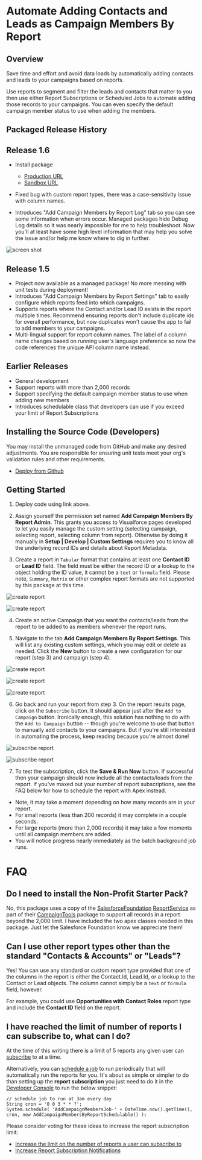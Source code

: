 Automate Adding Contacts and Leads as Campaign Members By Report
================================================================

Overview
--------

Save time and effort and avoid data loads by automatically adding contacts and leads to your campaigns based on reports.

Use reports to segment and filter the leads and contacts that matter to you then use either Report Subscriptions or Scheduled Jobs to automate adding those records to your campaigns. You can even specify the default campaign member status to use when adding the members.


Packaged Release History
------------------------

Release 1.6
-----------
* Install package
  * [Production URL](https://login.salesforce.com/packaging/installPackage.apexp?p0=04t46000000GzR5)
  * [Sandbox URL](https://test.salesforce.com/packaging/installPackage.apexp?p0=04t46000000GzR5)

* Fixed bug with custom report types, there was a case-sensitivity issue with column names.
* Introduces "Add Campaign Members by Report Log" tab so you can see some information when errors occur. Managed packages hide Debug Log details so it was nearly impossible for me to help troubleshoot. Now you'll at least have some high level information that may help you solve the issue and/or help me know where to dig in further.

![screen shot](images/error-logs1.png)

Release 1.5
-----------
* Project now available as a managed package! No more messing with unit tests during deployment!
* Introduces "Add Campaign Members by Report Settings" tab to easily configure which reports feed into which campaigns.
* Supports reports where the Contact and/or Lead ID exists in the report multiple times. Recommend ensuring reports don't include duplicate ids for overall performance, but now duplicates won't cause the app to fail to add members to your campaigns.
* Multi-lingual support for report column names. The label of a column name changes based on running user's language preference so now the code references the unique API column name instead.

Earlier Releases
----------------
* General development
* Support reports with more than 2,000 records
* Support specifying the default campaign member status to use when adding new members
* Introduces schedulable class that developers can use if you exceed your limit of Report Subscriptions


Installing the Source Code (Developers)
---------------------------------------

You may install the unmanaged code from GitHub and make any desired adjustments. You are responsible for ensuring unit tests meet your org's validation rules and other requirements.

* [Deploy from Github](https://githubsfdeploy.herokuapp.com)


Getting Started
---------------

1) Deploy code using link above.

2) Assign yourself the permission set named **Add Campaign Members By Report Admin**. This grants you access to Visualforce pages developed to let you easily manage the custom setting (selecting campaign, selecting report, selecting column from report). Otherwise by doing it manually in **Setup | Develop | Custom Settings** requires you to know all the underlying record IDs and details about Report Metadata.

3) Create a report in `Tabular` format that contains at least one **Contact ID** or **Lead ID** field. The field must be either the record ID or a lookup to the object holding the ID value, it cannot be a `text` or `formula` field. Please note, `Summary`, `Matrix` or other complex report formats are not supported by this package at this time.

![create report](images/contact-tabular-report1.png)

![create report](images/contact-tabular-report2.png)

4) Create an active Campaign that you want the contacts/leads from the report to be added to as members whenever the report runs.

5) Navigate to the tab **Add Campaign Members By Report Settings**. This will list any existing custom settings, which you may edit or delete as needed. Click the **New** button to create a new configuration for our report (step 3) and campaign (step 4).

![create report](images/manage-custom-setting1.png)

![create report](images/manage-custom-setting2.png)

![create report](images/manage-custom-setting3.gif)

6) Go back and run your report from step 3. On the report results page, click on the `Subscribe` button. It should appear just after the `Add to Campaign` button. Ironically enough, this solution has nothing to do with the `Add to Campaign` button -- though you're welcome to use that button to manually add contacts to your campaigns. But if you're still interested in automating the process, keep reading because you're almost done!

![subscribe report](/images/subscribe-to-report1.png)

![subscribe report](/images/subscribe-to-report2.png)

7) To test the subscription, click the **Save & Run Now** button. If successful then your campaign should now include all the contacts/leads from the report. If you've maxed out your number of report subscriptions, see the FAQ below for how to schedule the report with Apex instead.

* Note, it may take a moment depending on how many records are in your report.
* For small reports (less than 200 records) it may complete in a couple seconds.
* For large reports (more than 2,000 records) it may take a few moments until all campaign members are added.
* You will notice progress nearly immediately as the batch background job runs.


FAQ
===

Do I need to install the Non-Profit Starter Pack?
-------------------------------------------------

No, this package uses a copy of the [SalesforceFoundation](https://github.com/SalesforceFoundation) [ReportService](https://github.com/SalesforceFoundation/CampaignTools/blob/master/src/classes/ReportService.cls) as part of their [CampaignTools](https://github.com/SalesforceFoundation/CampaignTools) package to support all records in a report beyond the 2,000 limit. I have included the two apex classes needed in this package. Just let the Salesforce Foundation know we appreciate them!


Can I use other report types other than the standard "Contacts & Accounts" or "Leads"?
--------------------------------------------------------------------------------------

Yes! You can use any standard or custom report type provided that one of the columns in the report is either the Contact.Id, Lead.Id, or a lookup to the Contact or Lead objects. The column cannot simply be a `text` or `formula` field, however.

For example, you could use **Opportunities with Contact Roles** report type and include the **Contact ID** field on the report.


I have reached the limit of number of reports I can subscribe to, what can I do?
--------------------------------------------------------------------------------

At the time of this writing there is a limit of 5 reports any given user can [subscribe](https://help.salesforce.com/articleView?id=reports_subscribe_overview.htm&type=0&language=en_US&release=206.5) to at a time.

Alternatively, you can [schedule a job](https://developer.salesforce.com/docs/atlas.en-us.apexcode.meta/apexcode/apex_scheduler.htm) to run periodically that will automatically run the reports for you. It's about as simple or simpler to do than setting up the **report subscription** you just need to do it in the [Developer Console](https://developer.salesforce.com/docs/atlas.en-us.apex_workbook.meta/apex_workbook/apex1_2.htm) to run the below snippet:

    // schedule job to run at 3am every day
    String cron = '0 0 3 * * ?';
    System.schedule( 'AddCampaignMembersJob-' + DateTime.now().getTime(), cron, new AddCampaignMembersByReportSchedulable() );

Please consider voting for these ideas to increase the report subscription limit:
* [Increase the limit on the number of reports a user can subscribe to](https://success.salesforce.com/ideaView?id=08730000000DkodAAC)
* [Increase Report Subscription Notifications](https://success.salesforce.com/ideaView?id=08730000000wk37AAA)
